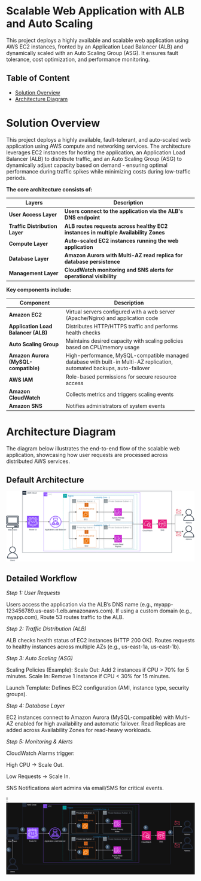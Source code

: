 # Scalable Web Application with ALB and Auto Scaling


This project deploys a highly available and scalable web application using AWS EC2 instances, fronted by an Application Load Balancer (ALB) and dynamically scaled with an Auto Scaling Group (ASG). It ensures fault tolerance, cost optimization, and performance monitoring.

## Table of Content

- [Solution Overview](#solution-overview)
- [Architecture Diagram](#architecture-diagram)

# Solution Overview

This project deploys a highly available, fault-tolerant, and auto-scaled web application using AWS compute and networking services. The architecture leverages EC2 instances for hosting the application, an Application Load Balancer (ALB) to distribute traffic, and an Auto Scaling Group (ASG) to dynamically adjust capacity based on demand - ensuring optimal performance during traffic spikes while minimizing costs during low-traffic periods.

**The core architecture consists of:**

| **Layers**       | **Description**           | 
|-------------|------------------|
| **User Access Layer**       | **Users connect to the application via the ALB's DNS endpoint**        | 
| **Traffic Distribution Layer**         | **ALB routes requests across healthy EC2 instances in multiple Availability Zones** | 
| **Compute Layer**   | **Auto-scaled EC2 instances running the web application**   | 
| **Database Layer**      | **Amazon Aurora with Multi-AZ read replica for database persistence**        | 
| **Management Layer**       | **CloudWatch monitoring and SNS alerts for operational visibility**  | 

**Key components include:**

| **Component**             | **Description**                                                                 |
|---------------------------|----------------------------------------------------------------------------------|
| **Amazon EC2**            | Virtual servers configured with a web server (Apache/Nginx) and application code |
| **Application Load Balancer (ALB)** | Distributes HTTP/HTTPS traffic and performs health checks                      |
| **Auto Scaling Group**    | Maintains desired capacity with scaling policies based on CPU/memory usage       |
| **Amazon Aurora (MySQL-compatible)** | High-performance, MySQL-compatible managed database with built-in Multi-AZ replication, automated backups, auto-failover |
| **AWS IAM**               | Role-based permissions for secure resource access                                |
| **Amazon CloudWatch**     | Collects metrics and triggers scaling events                                     |
| **Amazon SNS**            | Notifies administrators of system events                                         |


# Architecture Diagram

The diagram below illustrates the end-to-end flow of the scalable web application, showcasing how user requests are processed across distributed AWS services.



## Default Architecture

![Architecture Diagram (Default Architecture)](Default_Diagram.png)

## Detailed Workflow
*Step 1: User Requests*

Users access the application via the ALB’s DNS name (e.g., myapp-123456789.us-east-1.elb.amazonaws.com).
If using a custom domain (e.g., myapp.com), Route 53 routes traffic to the ALB.

*Step 2: Traffic Distribution (ALB)*

ALB checks health status of EC2 instances (HTTP 200 OK).
Routes requests to healthy instances across multiple AZs (e.g., us-east-1a, us-east-1b).

*Step 3: Auto Scaling (ASG)*

Scaling Policies (Example):
Scale Out: Add 2 instances if CPU > 70% for 5 minutes.
Scale In: Remove 1 instance if CPU < 30% for 15 minutes.

Launch Template: Defines EC2 configuration (AMI, instance type, security groups).

*Step 4: Database Layer*

EC2 instances connect to Amazon Aurora (MySQL-compatible) with Multi-AZ enabled for high availability and automatic failover. Read Replicas are added across Availability Zones for read-heavy workloads.

*Step 5: Monitoring & Alerts*

CloudWatch Alarms trigger:

High CPU → Scale Out.

Low Requests → Scale In.

SNS Notifications alert admins via email/SMS for critical events.

!![Architecture Diagram (DetailedWorkflow)](./Detailed_Workflow.png)

